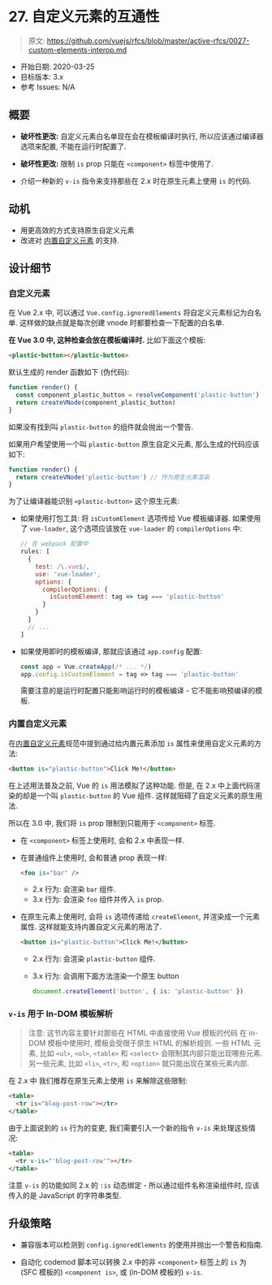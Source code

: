 # 27. 自定义元素的互通性

> 原文: <https://github.com/vuejs/rfcs/blob/master/active-rfcs/0027-custom-elements-interop.md>

- 开始日期: 2020-03-25
- 目标版本: 3.x
- 参考 Issues: N/A

## 概要

- **破坏性更改:** 自定义元素白名单现在会在模板编译时执行, 所以应该通过编译器选项来配置, 不能在运行时配置了.

- **破坏性更改:** 限制 `is` prop 只能在 `<component>` 标签中使用了.

- 介绍一种新的 `v-is` 指令来支持那些在 2.x 时在原生元素上使用 `is` 的代码.

## 动机

- 用更高效的方式支持原生自定义元素
- 改进对 [内置自定义元素](https://html.spec.whatwg.org/multipage/custom-elements.html#custom-elements-customized-builtin-example) 的支持.

## 设计细节

### 自定义元素

在 Vue 2.x 中, 可以通过 `Vue.config.ignoredElements` 将自定义元素标记为白名单. 这样做的缺点就是每次创建 vnode 时都要检查一下配置的白名单.

**在 Vue 3.0 中, 这种检查会放在模板编译时.** 比如下面这个模板:

```html
<plastic-button></plastic-button>
```

默认生成的 render 函数如下 (伪代码):

```js
function render() {
  const component_plastic_button = resolveComponent('plastic-button')
  return createVNode(component_plastic_button)
}
```

如果没有找到叫 `plastic-button` 的组件就会抛出一个警告.

如果用户希望使用一个叫 `plastic-button` 原生自定义元素, 那么生成的代码应该如下:

```js
function render() {
  return createVNode('plastic-button') // 作为原生元素渲染
}
```

为了让编译器能识别 `<plastic-button>` 这个原生元素:

- 如果使用打包工具: 将 `isCustomElement` 选项传给 Vue 模板编译器. 如果使用了 `vue-loader`, 这个选项应该放在 `vue-loader` 的 `compilerOptions` 中:

  ```js
  // 在 webpack 配置中
  rules: [
    {
      test: /\.vue$/,
      use: 'vue-loader',
      options: {
        compilerOptions: {
          isCustomElement: tag => tag === 'plastic-button'
        }
      }
    }
    // ...
  ]
  ```

- 如果使用即时的模板编译, 那就应该通过 `app.config` 配置:

  ```js
  const app = Vue.createApp(/* ... */)
  app.config.isCustomElement = tag => tag === 'plastic-button'
  ```

  需要注意的是运行时配置只能影响运行时的模板编译 - 它不能影响预编译的模板.

### 内置自定义元素

在[内置自定义元素](https://html.spec.whatwg.org/multipage/custom-elements.html#custom-elements-customized-builtin-example)规范中提到通过给内置元素添加 `is` 属性来使用自定义元素的方法:

```html
<button is="plastic-button">Click Me!</button>
```

在上述用法普及之前, Vue 的 `is` 用法模拟了这种功能. 但是, 在 2.x 中上面代码渲染的却是一个叫 `plastic-button` 的 Vue 组件. 这样就阻碍了自定义元素的原生用法.

所以在 3.0 中, 我们将 `is` prop 限制到只能用于 `<component>` 标签.

- 在 `<component>` 标签上使用时, 会和 2.x 中表现一样.

- 在普通组件上使用时, 会和普通 prop 表现一样:

  ```html
  <foo is="bar" />
  ```

  - 2.x 行为: 会渲染 `bar` 组件.
  - 3.x 行为: 会渲染 `foo` 组件并传入 `is` prop.

- 在原生元素上使用时, 会将 `is` 选项传递给 `createElement`, 并渲染成一个元素属性. 这样就能支持内置自定义元素的用法了.

  ```html
  <button is="plastic-button">Click Me!</button>
  ```

  - 2.x 行为: 会渲染 `plastic-button` 组件.
  - 3.x 行为: 会调用下面方法渲染一个原生 button

    ```js
    document.createElement('button', { is: 'plastic-button' })
    ```

### `v-is` 用于 In-DOM 模板解析

> 注意: 这节内容主要针对那些在 HTML 中直接使用 Vue 模板的代码
在 in-DOM 模板中使用时, 模板会受限于原生 HTML 的解析规则. 一些 HTML 元素, 比如 `<ul>`, `<ol>`, `<table>` 和 `<select>` 会限制其内部只能出现哪些元素. 另一些元素, 比如 `<li>`, `<tr>`, 和 `<option>` 就只能出现在某些元素内部.

在 2.x 中 我们推荐在原生元素上使用 `is` 来解除这些限制:

```html
<table>
  <tr is="blog-post-row"></tr>
</table>
```

由于上面说到的 `is` 行为的变更, 我们需要引入一个新的指令 `v-is` 来处理这些情况:

```html
<table>
  <tr v-is="'blog-post-row'"></tr>
</table>
```

注意 `v-is` 的功能如同 2.x 的 `:is` 动态绑定 - 所以通过组件名称渲染组件时, 应该传入的是 JavaScript 的字符串类型.

## 升级策略

- 兼容版本可以检测到 `config.ignoredElements` 的使用并抛出一个警告和指南.

- 自动化 codemod 脚本可以转换 2.x 中的非 `<component>` 标签上的 `is` 为 (SFC 模板的) `<component is>`, 或 (in-DOM 模板的) `v-is`.